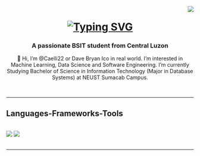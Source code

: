 <img align="right" src="https://visitor-badge.laobi.icu/badge?page_id=Caelli22.Caelli22" />

<h1 align="center">
  <a href="https://git.io/typing-svg">
    <img src="https://readme-typing-svg.demolab.com?font=Fira+Code&size=40&pause=1000&color=279AF1&center=true&vCenter=true&random=false&width=435&lines=Hi%2C+Welcome!+;I'm+Bryan" alt="Typing SVG" /></a>
</h1>

<h3 align="center"> A passionate BSIT student from Central Luzon</h3>

<div align="center">
  <p>👋 Hi, I’m @Caelli22 or Dave Bryan Ico in real world. I’m interested in Machine Learning, Data Science and Software Engineering.
    I’m currently Studying Bachelor of Science in Information Technology (Major in Database Systems) at NEUST Sumacab Campus. </p>
</div>

<br/>

 <hr/>

<h2 align="left">Languages-Frameworks-Tools</h2>
<br/>
<div align="left">
    <img src="https://skillicons.dev/icons?i=angular,html,css,vscode,github,figma,git" />
    <img src="https://skillicons.dev/icons?i=nodejs,python,javascript,typescript,c,cpp,java,mysql" /><br>
</div>

<br/>
<hr/>

 


<!---
Caelli22/Caelli22 is a ✨ special ✨ repository because its `README.md` (this file) appears on your GitHub profile.
You can click the Preview link to take a look at your changes.
--->
